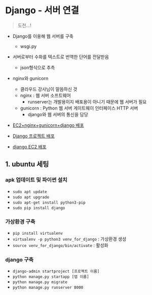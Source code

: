 # Django - 서버 연결

> 도전...!

- Django를 이용해 웹 서버를 구축
  - wsgi.py
- 서버로부터 수화를 텍스트로 번역한 단어를 전달받음
  - json형식으로 추측
- nginx와 gunicorn
  - 클라우드 강사님이 말씀하신 것
  - nginx : 웹 서버 소프트웨어
    - runserver는 개발용이지 배포용이 아니기 때문에 웹 서버가 필요
  - gunicorn : Python 웹 서버 게이트웨이 인터페이스 HTTP 서버
    - django와 웹 서버의 통신을 담당
- [EC2+nginx+gunicorn+django 배포](https://velog.io/@y1andyu/Nginx-gunicorn-Django-%EB%B0%B0%ED%8F%AC%ED%95%98%EA%B8%B0)

- [Django 프로젝트 배포](https://nachwon.github.io/django-deploy-1-aws/)
- [django EC2 배포](https://velog.io/@younge/Django-EC2%EC%97%90-%EB%B0%B0%ED%8F%AC%ED%95%98%EA%B8%B0-Gunicorn-Nginx-%EC%97%B0%EA%B2%B0)



## 1. ubuntu 세팅

### apk 업데이트 및 파이썬 설치

- `sudo apt update`
- `sudo apt upgrade`
- `sudo apt-get install python3-pip`
- `sudo pip install django`



### 가상환경 구축

- `pip install virtualenv`
- `virtualenv -p python3 venv_for_django` : 가상환경 생성
- `source venv_for_django/bin/activate` : 활성화



### django 구축

- `django-admin startproject [프로젝트 이름] `
- `python manage.py startapp [앱 이름]`
- `python manage.py migrate`
- `python manage.py runserver 8000`

